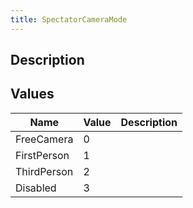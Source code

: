 ```yaml
---
title: SpectatorCameraMode
---
```

## Description

## Values

| Name        | Value | Description |
| ----------- | ----- | ----------- |
| FreeCamera  | 0     |             |
| FirstPerson | 1     |             |
| ThirdPerson | 2     |             |
| Disabled    | 3     |             |
